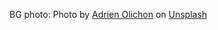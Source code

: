 BG photo: 
Photo by <a href="https://unsplash.com/@adrienolichon?utm_content=creditCopyText&utm_medium=referral&utm_source=unsplash">Adrien Olichon</a> on <a href="https://unsplash.com/photos/purple-and-pink-lights-X8o-P23flgI?utm_content=creditCopyText&utm_medium=referral&utm_source=unsplash">Unsplash</a>
  
